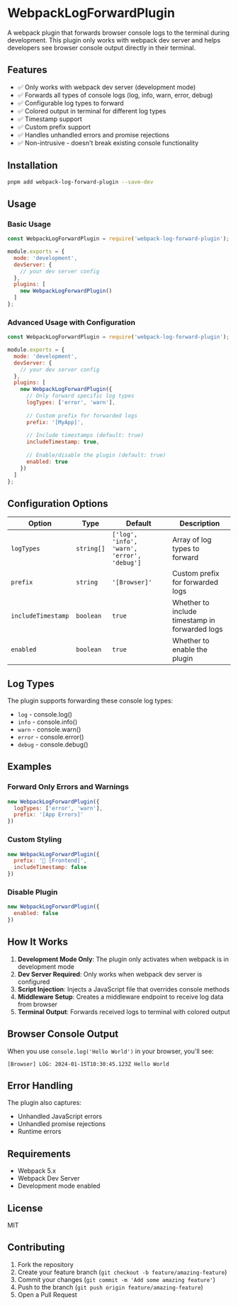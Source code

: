 # WebpackLogForwardPlugin

A webpack plugin that forwards browser console logs to the terminal during development. This plugin only works with webpack dev server and helps developers see browser console output directly in their terminal.

## Features

- ✅ Only works with webpack dev server (development mode)
- ✅ Forwards all types of console logs (log, info, warn, error, debug)
- ✅ Configurable log types to forward
- ✅ Colored output in terminal for different log types
- ✅ Timestamp support
- ✅ Custom prefix support
- ✅ Handles unhandled errors and promise rejections
- ✅ Non-intrusive - doesn't break existing console functionality

## Installation

```bash
pnpm add webpack-log-forward-plugin --save-dev
```

## Usage

### Basic Usage

```javascript
const WebpackLogForwardPlugin = require('webpack-log-forward-plugin');

module.exports = {
  mode: 'development',
  devServer: {
    // your dev server config
  },
  plugins: [
    new WebpackLogForwardPlugin()
  ]
};
```

### Advanced Usage with Configuration

```javascript
const WebpackLogForwardPlugin = require('webpack-log-forward-plugin');

module.exports = {
  mode: 'development',
  devServer: {
    // your dev server config
  },
  plugins: [
    new WebpackLogForwardPlugin({
      // Only forward specific log types
      logTypes: ['error', 'warn'],
      
      // Custom prefix for forwarded logs
      prefix: '[MyApp]',
      
      // Include timestamps (default: true)
      includeTimestamp: true,
      
      // Enable/disable the plugin (default: true)
      enabled: true
    })
  ]
};
```

## Configuration Options

| Option | Type | Default | Description |
|--------|------|---------|-------------|
| `logTypes` | `string[]` | `['log', 'info', 'warn', 'error', 'debug']` | Array of log types to forward |
| `prefix` | `string` | `'[Browser]'` | Custom prefix for forwarded logs |
| `includeTimestamp` | `boolean` | `true` | Whether to include timestamp in forwarded logs |
| `enabled` | `boolean` | `true` | Whether to enable the plugin |

## Log Types

The plugin supports forwarding these console log types:

- `log` - console.log()
- `info` - console.info()
- `warn` - console.warn()
- `error` - console.error()
- `debug` - console.debug()

## Examples

### Forward Only Errors and Warnings

```javascript
new WebpackLogForwardPlugin({
  logTypes: ['error', 'warn'],
  prefix: '[App Errors]'
})
```

### Custom Styling

```javascript
new WebpackLogForwardPlugin({
  prefix: '🚀 [Frontend]',
  includeTimestamp: false
})
```

### Disable Plugin

```javascript
new WebpackLogForwardPlugin({
  enabled: false
})
```

## How It Works

1. **Development Mode Only**: The plugin only activates when webpack is in development mode
2. **Dev Server Required**: Only works when webpack dev server is configured
3. **Script Injection**: Injects a JavaScript file that overrides console methods
4. **Middleware Setup**: Creates a middleware endpoint to receive log data from browser
5. **Terminal Output**: Forwards received logs to terminal with colored output

## Browser Console Output

When you use `console.log('Hello World')` in your browser, you'll see:

```
[Browser] LOG: 2024-01-15T10:30:45.123Z Hello World
```

## Error Handling

The plugin also captures:
- Unhandled JavaScript errors
- Unhandled promise rejections
- Runtime errors

## Requirements

- Webpack 5.x
- Webpack Dev Server
- Development mode enabled

## License

MIT

## Contributing

1. Fork the repository
2. Create your feature branch (`git checkout -b feature/amazing-feature`)
3. Commit your changes (`git commit -m 'Add some amazing feature'`)
4. Push to the branch (`git push origin feature/amazing-feature`)
5. Open a Pull Request 